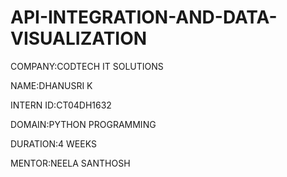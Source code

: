 # API-INTEGRATION-AND-DATA-VISUALIZATION

COMPANY:CODTECH IT SOLUTIONS

NAME:DHANUSRI K

INTERN ID:CT04DH1632

DOMAIN:PYTHON PROGRAMMING

DURATION:4 WEEKS

MENTOR:NEELA SANTHOSH
